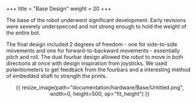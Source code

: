 +++
title = "Base Design"
weight = 20
+++

The base of the robot underwent significant development. Early revisions were severely underspecced and not strong enough to hold the weight of the entire bot. 

The final design included 2 degrees of freedom - one for side-to-side movements and one for forward-to-backward movements - essentially pitch and roll. The dual fourbar design allowed the robot to move in both directions at once with design inspiration from joysticks. We used potentiometers to get feedback from the fourbars and a interesting method of embedded shaft to strength the prints.

<center> {{ resize_image(path="documentation/hardware/Base/Untitled.png", width=0, height=500, op="fit_height") }} </center>
